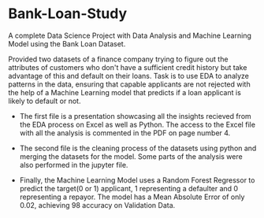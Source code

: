 # Bank-Loan-Study

A complete Data Science Project with Data Analysis and Machine Learning Model using the Bank Loan Dataset.

Provided two datasets of a finance company trying to figure out the attributes of customers who don't have a sufficient credit history but take advantage of this and default on their loans. Task is to use EDA to analyze patterns in the data, ensuring that capable applicants are not rejected with the help of a Machine Learning model that predicts if a loan applicant is likely to default or not.

 - The first file is a presentation showcasing all the insights recieved from the EDA process on Excel as well as Python. The access to the Excel file with all the analysis is commented in the PDF on page number 4.


 - The second file is the cleaning process of the datasets using python and merging the datasets for the model. Some parts of the analysis were also performed in the jupyter file.


 - Finally, the Machine Learning Model uses a Random Forest Regressor to predict the target(0 or 1) applicant, 1 representing a defaulter and 0 representing a repayor. The model has a Mean Absolute Error of only 0.02, achieving 98 accuracy on Validation Data.
